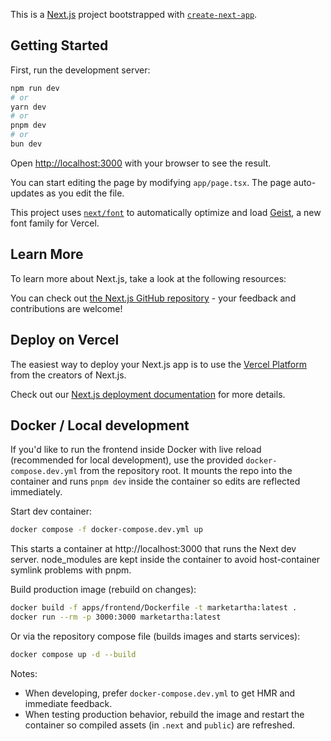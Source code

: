 This is a [Next.js](https://nextjs.org) project bootstrapped with [`create-next-app`](https://nextjs.org/docs/app/api-reference/cli/create-next-app).

## Getting Started

First, run the development server:

```bash
npm run dev
# or
yarn dev
# or
pnpm dev
# or
bun dev
```

Open [http://localhost:3000](http://localhost:3000) with your browser to see the result.

You can start editing the page by modifying `app/page.tsx`. The page auto-updates as you edit the file.

This project uses [`next/font`](https://nextjs.org/docs/app/building-your-application/optimizing/fonts) to automatically optimize and load [Geist](https://vercel.com/font), a new font family for Vercel.

## Learn More

To learn more about Next.js, take a look at the following resources:

You can check out [the Next.js GitHub repository](https://github.com/vercel/next.js) - your feedback and contributions are welcome!

## Deploy on Vercel

The easiest way to deploy your Next.js app is to use the [Vercel Platform](https://vercel.com/new?utm_medium=default-template&filter=next.js&utm_source=create-next-app&utm_campaign=create-next-app-readme) from the creators of Next.js.

Check out our [Next.js deployment documentation](https://nextjs.org/docs/app/building-your-application/deploying) for more details.

## Docker / Local development

If you'd like to run the frontend inside Docker with live reload (recommended for local development), use the provided `docker-compose.dev.yml` from the repository root. It mounts the repo into the container and runs `pnpm dev` inside the container so edits are reflected immediately.

Start dev container:

```bash
docker compose -f docker-compose.dev.yml up
```

This starts a container at http://localhost:3000 that runs the Next dev server. node_modules are kept inside the container to avoid host-container symlink problems with pnpm.

Build production image (rebuild on changes):

```bash
docker build -f apps/frontend/Dockerfile -t marketartha:latest .
docker run --rm -p 3000:3000 marketartha:latest
```

Or via the repository compose file (builds images and starts services):

```bash
docker compose up -d --build
```

Notes:

- When developing, prefer `docker-compose.dev.yml` to get HMR and immediate feedback.
- When testing production behavior, rebuild the image and restart the container so compiled assets (in `.next` and `public`) are refreshed.
